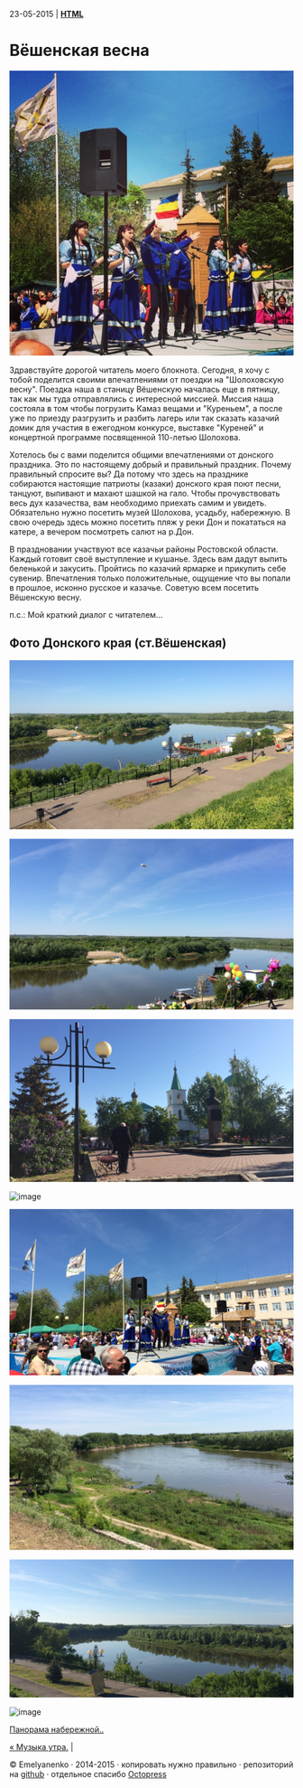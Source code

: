 23-05-2015 | **[HTML](http://andre-y-ru.github.io/p/2015/05/23/holohov.html)** 

Вёшенская весна
================
![image](../../../../images/p/holohov.jpg)

Здравствуйте дорогой читатель моего блокнота. Сегодня, я хочу с тобой поделится своими впечатлениями от поездки на "Шолоховскую весну". Поездка наша в станицу Вёшенскую началась еще в пятницу, так как мы туда отправлялись с интересной миссией. Миссия наша состояла в том чтобы погрузить Камаз вещами и "Куреньем", а после уже по приезду разгрузить и разбить лагерь или так сказать казачий домик для участия в ежегодном конкурсе, выставке "Куреней" и концертной программе посвященной 110-летью Шолохова.

Хотелось бы с вами поделится общими впечатлениями от донского праздника. Это по настоящему добрый и правильный праздник. Почему правильный спросите вы? Да потому что здесь на празднике собираются настоящие патриоты (казаки) донского края поют песни, танцуют, выпивают и махают шашкой на гало. Чтобы прочувствовать весь дух казачества, вам необходимо приехать самим и увидеть. Обязательно нужно посетить музей Шолохова, усадьбу, набережную. В свою очередь здесь можно посетить пляж у реки Дон и покататься на катере, а вечером посмотреть салют на р.Дон.

В праздновании участвуют все казачьи районы Ростовской области. Каждый готовит своё выступление и кушанье. Здесь вам дадут выпить беленькой и закусить. Пройтись по казачий ярмарке и прикупить себе сувенир. Впечатления только положительные, ощущение что вы попали в прошлое, исконно русское и казачье. Советую всем посетить Вёшенскую весну.

п.с.: Мой краткий диалог с читателем...  

Фото Донского края (ст.Вёшенская)
--------------------------------- 
![image](../../../../images/smech/holohov1.jpg)

![image](../../../../images/smech/holohov2.jpg)

![image](../../../../images/smech/holohov3.jpg)

![image](../../../../images/smech/holohov4.jpg)

![image](../../../../images/smech/holohov6.jpg)

![image](../../../../images/smech/holohov7.jpg)

![image](../../../../images/smech/holohov8.jpg)

![image](../../../../images/smech/holohov9.jpg)

[Панорама набережной..](../../../../images/smech/holohov5.jpeg)


[&laquo; Музыка утра.](https://github.com/andre-y-ru/andre-y-ru.github.com/blob/master/p/2015/03/16/musik-utra.md) |

© Emelyanenko &middot; 2014-2015 · копировать нужно правильно · репозиторий на [github](https://github.com) · отдельное спасибо [Octopress](http://octopress.org)
